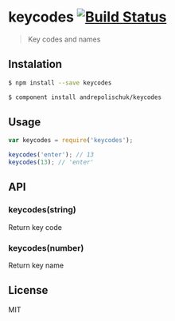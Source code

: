 # keycodes [![Build Status](https://travis-ci.org/andrepolischuk/keycodes.svg?branch=master)](https://travis-ci.org/andrepolischuk/keycodes)

  > Key codes and names

## Instalation

```sh
$ npm install --save keycodes
```

```sh
$ component install andrepolischuk/keycodes
```

## Usage

```js
var keycodes = require('keycodes');

keycodes('enter'); // 13
keycodes(13); // 'enter'
```

## API

### keycodes(string)

  Return key code

### keycodes(number)

  Return key name

## License

  MIT
